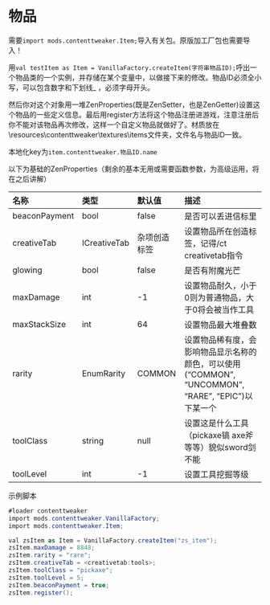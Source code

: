 # 物品

需要`import mods.contenttweaker.Item;`导入有关包。原版加工厂包也需要导入！

用`val testItem as Item = VanillaFactory.createItem(字符串物品ID);`呼出一个物品类的一个实例，并存储在某个变量中，以做接下来的修改。物品ID必须全小写，可以包含数字和下划线\_ ，必须字母开头。

然后你对这个对象用一堆ZenProperties\(既是ZenSetter，也是ZenGetter\)设置这个物品的一些定义信息。最后用register方法将这个物品注册进游戏，注意注册后你不能对该物品再次修改，这样一个自定义物品就做好了。材质放在\resources\contenttweaker\textures\items文件夹，文件名与物品ID一致。

本地化key为`item.contenttweaker.物品ID.name`

以下为基础的ZenProperties（剩余的基本无用或需要函数参数，为高级运用，将在之后讲解）

| 名称 | 类型 | 默认值 | 描述 |
| :--- | :--- | :--- | :--- |
| beaconPayment | bool | false | 是否可以丢进信标里 |
| creativeTab | ICreativeTab | 杂项创造标签 | 设置物品所在创造标签，记得/ct creativetab指令 |
| glowing | bool | false | 是否有附魔光芒 |
| maxDamage | int | -1 | 设置物品耐久，小于0则为普通物品，大于0将会被当作工具 |
| maxStackSize | int | 64 | 设置物品最大堆叠数 |
| rarity | EnumRarity | COMMON | 设置物品稀有度，会影响物品显示名称的颜色，可以使用\(“COMMON”, “UNCOMMON”, “RARE”, “EPIC”\)以下某一个 |
| toolClass | string | null | 设置这是什么工具（pickaxe镐 axe斧等等）貌似sword剑不能 |
| toolLevel | int | -1 | 设置工具挖掘等级 |

示例脚本

```csharp
#loader contenttweaker
import mods.contenttweaker.VanillaFactory;
import mods.contenttweaker.Item;

val zsItem as Item = VanillaFactory.createItem("zs_item");
zsItem.maxDamage = 8848;
zsItem.rarity = "rare";
zsItem.creativeTab = <creativetab:tools>;
zsItem.toolClass = "pickaxe";
zsItem.toolLevel = 5;
zsItem.beaconPayment = true;
zsItem.register();
```
